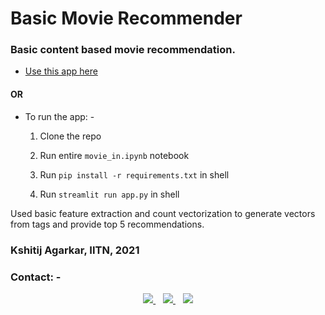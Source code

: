 # Basic Movie Recommender
### Basic content based movie recommendation. 

* [Use this app here](https://share.streamlit.io/horizon3902/movie-recommender-salsa/main/app.py)

#### OR

* To run the app: - 

  1. Clone the repo

  2. Run entire `movie_in.ipynb` notebook

  3. Run `pip install -r requirements.txt` in shell

  4. Run `streamlit run app.py` in shell

     

Used basic feature extraction and count vectorization to generate vectors from tags and provide top 5 recommendations.


### Kshitij Agarkar, IITN, 2021

### Contact: -	

<p align='center'>
  <a href="mailto:bt20cse209@iiitn.ac.in">
    <img src="https://img.shields.io/badge/Gmail-D14836?style=for-the-badge&logo=gmail&logoColor=white" />
  </a>&nbsp;&nbsp;
  <a href="https://instagram.com/kshitij_agarkar">
    <img src="https://img.shields.io/badge/instagram-%23E4405F.svg?&style=for-the-badge&logo=instagram&logoColor=white" />        
  </a>&nbsp;&nbsp;
  <a href="https://github.com/horizon3902">
    <img src="https://img.shields.io/badge/GitHub-100000?style=for-the-badge&logo=github&logoColor=white" />
</p>

